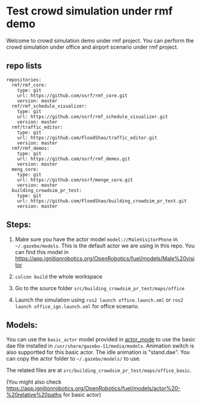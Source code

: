 # Test crowd simulation under rmf demo

Welcome to crowd simulation demo under rmf project. You can perform the crowd simulation under office and airport scenario under rmf project.

## repo lists
```
repositories:
  rmf/rmf_core:
    type: git
    url: https://github.com/osrf/rmf_core.git
    version: master
  rmf/rmf_schedule_visualizer:
    type: git
    url: https://github.com/osrf/rmf_schedule_visualizer.git
    version: master
  rmf/traffic_editor:
    type: git
    url: https://github.com/FloodShao/traffic_editor.git
    version: master
  rmf/rmf_demos:
    type: git
    url: https://github.com/osrf/rmf_demos.git
    version: master
  meng_core:
    type: git
    url: https://github.com/osrf/menge_core.git
    version: master
  building_crowdsim_pr_test:
    type: git
    url: https://github.com/FloodShao/building_crowdsim_pr_test.git
    version: master
```

## Steps:
1. Make sure you have the actor model `model://MaleVisitorPhone` in `~/.gazebo/models`. This is the default actor we are using in this repo. You can find this model in <https://app.ignitionrobotics.org/OpenRobotics/fuel/models/Male%20visitor>

2. `colcon build` the whole workspace

3. Go to the source folder `src/building_crowdsim_pr_test/maps/office`

4. Launch the simulation using `ros2 launch office.launch.xml` or `ros2 launch office_ign.launch.xml` for office scenario.

## Models:
You can use the `basic_actor` model provided in [actor_mode](./models/actor) to use the basic dae file installed in `/usr/share/gazebo-11/media/models`. Animation switch is also supportted for this basic actor. The idle animation is "stand.dae". You can copy the actor folder to `~/.gazebo/models/` to use.

The related files are at `src/building_crowdsim_pr_test/maps/office_basic`.

(You might also check <https://app.ignitionrobotics.org/OpenRobotics/fuel/models/actor%20-%20relative%20paths> for basic actor)

